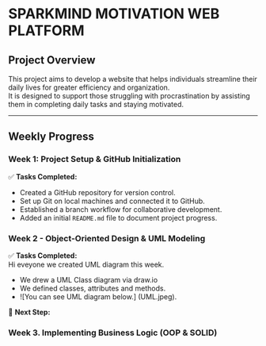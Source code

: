 # SPARKMIND MOTIVATION WEB PLATFORM

## Project Overview  
This project aims to develop a website that helps individuals streamline their daily lives for greater efficiency and organization.  
It is designed to support those struggling with procrastination by assisting them in completing daily tasks and staying motivated.  

---

## Weekly Progress  

### **Week 1: Project Setup & GitHub Initialization**  
✅ **Tasks Completed:**  
- Created a GitHub repository for version control.  
- Set up Git on local machines and connected it to GitHub.  
- Established a branch workflow for collaborative development.  
- Added an initial `README.md` file to document project progress.  


### **Week 2 - Object-Oriented Design & UML Modeling**  
✅ **Tasks Completed:**  
  Hi eveyone we created UML diagram this week.
- We drew a UML Class diagram via draw.io
- We defined classes, attributes and methods.
- ![You can see UML diagram below.] (UML.jpeg).



📌 **Next Step:**  
### **Week 3. Implementing Business Logic (OOP & SOLID)**
